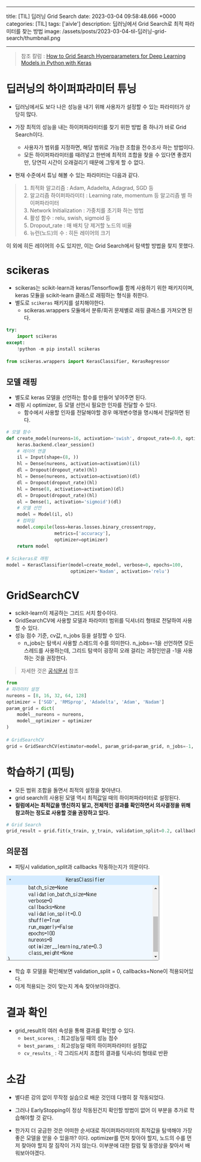 

---
title: [TIL] 딥러닝 Grid Search
date: 2023-03-04 09:58:48.666 +0000
categories: [TIL]
tags: ['aivle']
description: 딥러닝에서 Grid Search로 최적 파라미터를 찾는 방법
image: /assets/posts/2023-03-04-til-딥러닝-grid-search/thumbnail.png

---

> 참조 칼럼 : [How to Grid Search Hyperparameters for Deep Learning Models in Python with Keras](https://machinelearningmastery.com/grid-search-hyperparameters-deep-learning-models-python-keras/)

# 딥러닝의 하이퍼파라미터 튜닝

- 딥러닝에서도 보다 나은 성능을 내기 위해 사용자가 설정할 수 있는 파라미터가 상당히 많다.
- 가장 최적의 성능을 내는 하이퍼파라미터를 찾기 위한 방법 중 하나가 바로 Grid Search이다.
    - 사용자가 범위를 지정하면, 해당 범위로 가능한 조합을 전수조사 하는 방법이다.
    - 모든 하이퍼파라미터를 때려넣고 한번에 최적의 조합을 찾을 수 있다면 좋겠지만, 당연히 시간이 오래걸리기 때문에 그렇게 할 수 없다.


- 현재 수준에서 튜닝 해볼 수 있는 파라미터는 다음과 같다.
> 1. 최적화 알고리즘 : Adam, Adadelta, Adagrad, SGD 등 
> 2. 알고리즘 하이퍼파라미터 : Learning rate, momentum 등 알고리즘 별 하이퍼파라미터
> 3. Network Initialization : 가중치를 초기화 하는 방법
> 4. 활성 함수 : relu, swish, sigmoid 등
> 5. Dropout_rate : 매 배치 당 제거할 노드의 비율
> 6. 뉴런(노드)의 수 : 히든 레이어의 크기

이 외에 히든 레이어의 수도 있지만, 이는 Grid Search에서 탐색할 방법을 찾지 못했다.

# scikeras

- scikeras는 scikit-learn과 keras/Tensorflow를 함께 사용하기 위한 패키지이며, keras 모듈을 scikit-learn 클래스로 래핑하는 형식을 취한다.
- 별도로 `scikeras` 패키지를 설치해야한다.
    - scikeras.wrappers 모듈에서 분류/회귀 문제별로 래핑 클래스를 가져오면 된다.

```python
try:
    import scikeras
except:
    !python -m pip install scikeras
    
from scikeras.wrappers import KerasClassifier, KerasRegressor
```

## 모델 래핑

- 별도로 keras 모델을 선언하는 함수를 만들어 넣어주면 된다.
- 래핑 시 optimizer,  등 모델 선언시 필요한 인자를 전달할 수 있다.
    - 함수에서 사용할 인자를 전달해야할 경우 매개변수명을 명시해서 전달하면 된다.
    
```python
# 모델 함수
def create_model(nureons=16, activation='swish', dropout_rate=0.0, optimizer='adam'):
    keras.backend.clear_session()
    # 레이어 연결
    il = Input(shape=(8, ))
    hl = Dense(nureons, activation=activation)(il)
    dl = Dropout(dropout_rate)(hl)
    hl = Dense(nureons, activation=activation)(dl)
    dl = Dropout(dropout_rate)(hl)
    hl = Dense(8, activation=activation)(dl)
    dl = Dropout(dropout_rate)(hl)
    ol = Dense(1, activation='sigmoid')(dl)
    # 모델 선언
    model = Model(il, ol)
    # 컴파일
    model.compile(loss=keras.losses.binary_crossentropy,
                  metrics=['accuracy'],
                  optimizer=optimizer)
    return model

# Scikeras로 래핑
model = KerasClassifier(model=create_model, verbose=0, epochs=100, 
						optimizer='Nadam', activation='relu')
```

# GridSearchCV

- scikit-learn이 제공하는 그리드 서치 함수이다.
- GridSearchCV에 사용할 모델과 파라미터 범위를 딕셔너리 형태로 전달하여 사용할 수 있다.
- 성능 점수 기준, cv값, n_jobs 등을 설정할 수 있다.
    - n_jobs는 탐색시 사용할 스레드의 수를 의미한다. n_jobs=-1을 선언하면 모든 스레드를 사용하는데, 그리드 탐색이 굉장히 오래 걸리는 과정인만큼 -1을 사용하는 것을 권장한다.

> 자세한 것은 [공식문서](https://scikit-learn.org/stable/modules/generated/sklearn.model_selection.GridSearchCV.html) 참조

```python
from 
# 파라미터 설정
nureons = [8, 16, 32, 64, 128]
optimizer = ['SGD', 'RMSprop', 'Adadelta', 'Adam', 'Nadam']
param_grid = dict(
    model__nureons = nureons,
    model__optimizer = optimizer
)

# GridSearchCV
grid = GridSearchCV(estimator=model, param_grid=param_grid, n_jobs=-1, cv=5)
```

# 학습하기 (피팅)

- 모든 범위 조합을 돌면서 최적의 설정을 찾아낸다.
- grid search의 사용된 모델 역시 최적값일 때의 하이퍼파라미터로 설정된다.
- **컬럼에서는 최적값을 맹신하지 말고, 전체적인 결과를 확인하면서 의사결정을 위해 참고하는 정도로 사용할 것을 권장하고 있다.**

```python
# Grid Search
grid_result = grid.fit(x_train, y_train, validation_split=0.2, callbacks=[es])
```

## 의문점

- 피팅시 validation_split과 callbacks 작동하는지가 의문이다.

![](/assets/posts/2023-03-04-til-딥러닝-grid-search/img0.png)

- 학습 후 모델을 확인해보면 validation_split = 0, callbacks=None이 적용되어있다.
- 이게 적용되는 것이 맞는지 계속 찾아보아야겠다.

# 결과 확인

- grid_result의 여러 속성을 통해 결과를 확인할 수 있다.
    - `best_scores_` : 최고성능일 때의 성능 점수
    - `best_params_` : 최고성능일 때의 하이퍼파라미터 설정값
    - `cv_results_` : 각 그리드서치 조합의 결과를 딕셔너리 형태로 반환
    
# 소감

- 별다른 강의 없이 무작정 실습으로 배운 것인데 다행히 잘 작동되었다.

- 그러나 EarlyStopping이 정상 작동된건지 확인할 방법이 없어 이 부분을 추가로 학습해야할 것 같다.

- 한가지 더 궁금한 것은 어떠한 순서대로 하이퍼파라미터의 최적값을 탐색해야 가장 좋은 모델을 얻을 수 있을까? 이다. optimizer를 먼저 찾아야 할지, 노드의 수를 먼저 찾아야 할지 잘 짐작이 가지 않는다. 이부분에 대한 칼럼 및 동영상을 찾아서 배워보아야겠다.

        